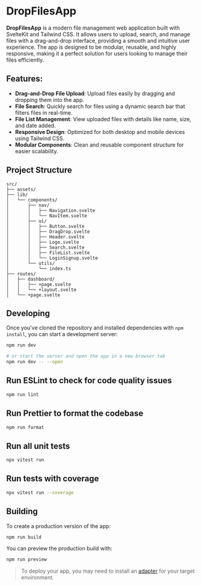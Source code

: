 # DropFilesApp

**DropFilesApp** is a modern file management web application built with SvelteKit and Tailwind CSS. It allows users to upload, search, and manage files with a drag-and-drop interface, providing a smooth and intuitive user experience. The app is designed to be modular, reusable, and highly responsive, making it a perfect solution for users looking to manage their files efficiently.

## Features:

- **Drag-and-Drop File Upload**: Upload files easily by dragging and dropping them into the app.
- **File Search**: Quickly search for files using a dynamic search bar that filters files in real-time.
- **File List Management**: View uploaded files with details like name, size, and date added.
- **Responsive Design**: Optimized for both desktop and mobile devices using Tailwind CSS.
- **Modular Components**: Clean and reusable component structure for easier scalability.

## Project Structure

```
src/
├── assets/
├── lib/
│   └── components/
│       ├── nav/
│       │   ├── Navigation.svelte
│       │   └── NavItem.svelte
│       ├── ui/
│       │   ├── Button.svelte
│       │   ├── DragDrop.svelte
│       │   ├── Header.svelte
│       │   ├── Logo.svelte
│       │   ├── Search.svelte
│       │   ├── FileList.svelte
│       │   └── LoginSignup.svelte
│       └── utils/
│           └── index.ts
├── routes/
│   ├── dashboard/
│   │   ├── +page.svelte
│   │   └── +layout.svelte
│   └── +page.svelte
```

## Developing

Once you've cloned the repository and installed dependencies with `npm install`, you can start a development server:

```bash
npm run dev

# or start the server and open the app in a new browser tab
npm run dev -- --open
```

## Run ESLint to check for code quality issues

```bash
npm run lint
```

## Run Prettier to format the codebase

```bash
npm run format
```

## Run all unit tests

```bash
npx vitest run
```

## Run tests with coverage

```bash
npx vitest run --coverage
```

## Building

To create a production version of the app:

```bash
npm run build
```

You can preview the production build with:

```bash
npm run preview
```

> To deploy your app, you may need to install an [adapter](https://kit.svelte.dev/docs#adapters) for your target environment.
